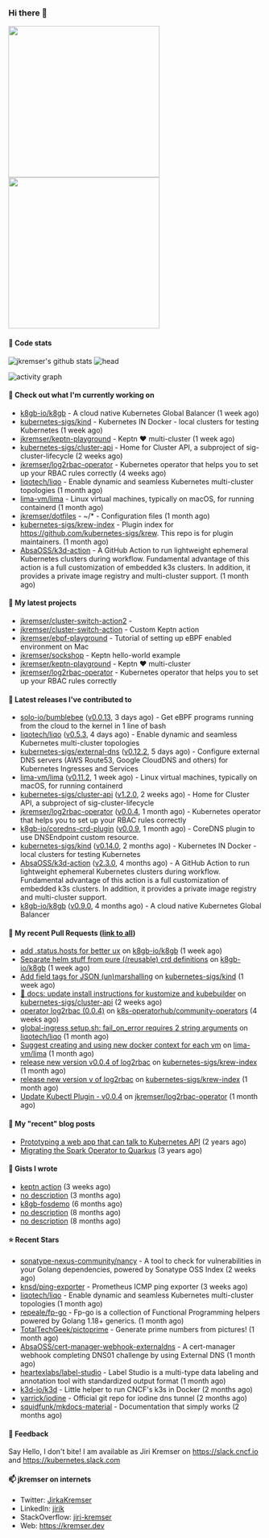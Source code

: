 ### Hi there 👋

<img src="./b.gif" width="300px"><img src="./b.gif" width="300px">

#### 📱 Code stats

![jkremser's github stats](https://github-readme-stats.vercel.app/api?username=jkremser&count_private=true&show_icons=true&hide_border=false&theme=tokyonight&title_color=5bcdec&bg_color=0d1117&border_radius=false) ![head](https://user-images.githubusercontent.com/535866/175570014-71166aaa-95f7-4a4f-869c-93a16481de4e.jpeg)


![activity graph](https://activity-graph.herokuapp.com/graph?username=jkremser&theme=react-dark)

#### 👷 Check out what I'm currently working on

- [k8gb-io/k8gb](https://github.com/k8gb-io/k8gb) - A cloud native Kubernetes Global Balancer (1 week ago)
- [kubernetes-sigs/kind](https://github.com/kubernetes-sigs/kind) - Kubernetes IN Docker - local clusters for testing Kubernetes (1 week ago)
- [jkremser/keptn-playground](https://github.com/jkremser/keptn-playground) - Keptn ♥ multi-cluster (1 week ago)
- [kubernetes-sigs/cluster-api](https://github.com/kubernetes-sigs/cluster-api) - Home for Cluster API, a subproject of sig-cluster-lifecycle (2 weeks ago)
- [jkremser/log2rbac-operator](https://github.com/jkremser/log2rbac-operator) - Kubernetes operator that helps you to set up your RBAC rules correctly (4 weeks ago)
- [liqotech/liqo](https://github.com/liqotech/liqo) - Enable dynamic and seamless Kubernetes multi-cluster topologies (1 month ago)
- [lima-vm/lima](https://github.com/lima-vm/lima) - Linux virtual machines, typically on macOS, for running containerd (1 month ago)
- [jkremser/dotfiles](https://github.com/jkremser/dotfiles) - ~/*  -  Configuration files (1 month ago)
- [kubernetes-sigs/krew-index](https://github.com/kubernetes-sigs/krew-index) - Plugin index for https://github.com/kubernetes-sigs/krew. This repo is for plugin maintainers. (1 month ago)
- [AbsaOSS/k3d-action](https://github.com/AbsaOSS/k3d-action) - A GitHub Action to run lightweight ephemeral Kubernetes clusters during workflow.  Fundamental advantage of this action is a full customization of embedded k3s clusters. In addition, it provides a private image registry and multi-cluster support. (1 month ago)

#### 🌱 My latest projects

- [jkremser/cluster-switch-action2](https://github.com/jkremser/cluster-switch-action2) - 
- [jkremser/cluster-switch-action](https://github.com/jkremser/cluster-switch-action) - Custom Keptn action
- [jkremser/ebpf-playground](https://github.com/jkremser/ebpf-playground) - Tutorial of setting up eBPF enabled environment on Mac
- [jkremser/sockshop](https://github.com/jkremser/sockshop) - Keptn hello-world example
- [jkremser/keptn-playground](https://github.com/jkremser/keptn-playground) - Keptn ♥ multi-cluster
- [jkremser/log2rbac-operator](https://github.com/jkremser/log2rbac-operator) - Kubernetes operator that helps you to set up your RBAC rules correctly

#### 🔭 Latest releases I've contributed to

- [solo-io/bumblebee](https://github.com/solo-io/bumblebee) ([v0.0.13](https://github.com/solo-io/bumblebee/releases/tag/v0.0.13), 3 days ago) - Get eBPF programs running from the cloud to the kernel in 1 line of bash
- [liqotech/liqo](https://github.com/liqotech/liqo) ([v0.5.3](https://github.com/liqotech/liqo/releases/tag/v0.5.3), 4 days ago) - Enable dynamic and seamless Kubernetes multi-cluster topologies
- [kubernetes-sigs/external-dns](https://github.com/kubernetes-sigs/external-dns) ([v0.12.2](https://github.com/kubernetes-sigs/external-dns/releases/tag/v0.12.2), 5 days ago) - Configure external DNS servers (AWS Route53, Google CloudDNS and others) for Kubernetes Ingresses and Services
- [lima-vm/lima](https://github.com/lima-vm/lima) ([v0.11.2](https://github.com/lima-vm/lima/releases/tag/v0.11.2), 1 week ago) - Linux virtual machines, typically on macOS, for running containerd
- [kubernetes-sigs/cluster-api](https://github.com/kubernetes-sigs/cluster-api) ([v1.2.0](https://github.com/kubernetes-sigs/cluster-api/releases/tag/v1.2.0), 2 weeks ago) - Home for Cluster API, a subproject of sig-cluster-lifecycle
- [jkremser/log2rbac-operator](https://github.com/jkremser/log2rbac-operator) ([v0.0.4](https://github.com/jkremser/log2rbac-operator/releases/tag/v0.0.4), 1 month ago) - Kubernetes operator that helps you to set up your RBAC rules correctly
- [k8gb-io/coredns-crd-plugin](https://github.com/k8gb-io/coredns-crd-plugin) ([v0.0.9](https://github.com/k8gb-io/coredns-crd-plugin/releases/tag/v0.0.9), 1 month ago) - CoreDNS plugin to use DNSEndpoint custom resource.
- [kubernetes-sigs/kind](https://github.com/kubernetes-sigs/kind) ([v0.14.0](https://github.com/kubernetes-sigs/kind/releases/tag/v0.14.0), 2 months ago) - Kubernetes IN Docker - local clusters for testing Kubernetes
- [AbsaOSS/k3d-action](https://github.com/AbsaOSS/k3d-action) ([v2.3.0](https://github.com/AbsaOSS/k3d-action/releases/tag/v2.3.0), 4 months ago) - A GitHub Action to run lightweight ephemeral Kubernetes clusters during workflow.  Fundamental advantage of this action is a full customization of embedded k3s clusters. In addition, it provides a private image registry and multi-cluster support.
- [k8gb-io/k8gb](https://github.com/k8gb-io/k8gb) ([v0.9.0](https://github.com/k8gb-io/k8gb/releases/tag/v0.9.0), 4 months ago) - A cloud native Kubernetes Global Balancer

#### 🔨 My recent Pull Requests ([link to all](https://github.com/pulls?q=is%3Apr+author%3Ajkremser+is%3Aclosed+))

- [add .status.hosts for better ux](https://github.com/k8gb-io/k8gb/pull/927) on [k8gb-io/k8gb](https://github.com/k8gb-io/k8gb) (1 week ago)
- [Separate helm stuff from pure (/reusable) crd definitions](https://github.com/k8gb-io/k8gb/pull/926) on [k8gb-io/k8gb](https://github.com/k8gb-io/k8gb) (1 week ago)
- [Add field tags for JSON (un)marshalling](https://github.com/kubernetes-sigs/kind/pull/2831) on [kubernetes-sigs/kind](https://github.com/kubernetes-sigs/kind) (1 week ago)
- [📖 docs: update install instructions for kustomize and kubebuilder](https://github.com/kubernetes-sigs/cluster-api/pull/6931) on [kubernetes-sigs/cluster-api](https://github.com/kubernetes-sigs/cluster-api) (2 weeks ago)
- [operator log2rbac (0.0.4)](https://github.com/k8s-operatorhub/community-operators/pull/1411) on [k8s-operatorhub/community-operators](https://github.com/k8s-operatorhub/community-operators) (4 weeks ago)
- [global-ingress setup.sh: fail_on_error requires 2 string arguments](https://github.com/liqotech/liqo/pull/1321) on [liqotech/liqo](https://github.com/liqotech/liqo) (1 month ago)
- [Suggest creating and using new docker context for each vm](https://github.com/lima-vm/lima/pull/935) on [lima-vm/lima](https://github.com/lima-vm/lima) (1 month ago)
- [release new version v0.0.4 of log2rbac](https://github.com/kubernetes-sigs/krew-index/pull/2383) on [kubernetes-sigs/krew-index](https://github.com/kubernetes-sigs/krew-index) (1 month ago)
- [release new version v of log2rbac](https://github.com/kubernetes-sigs/krew-index/pull/2382) on [kubernetes-sigs/krew-index](https://github.com/kubernetes-sigs/krew-index) (1 month ago)
- [Update Kubectl Plugin - v0.0.4](https://github.com/jkremser/log2rbac-operator/pull/39) on [jkremser/log2rbac-operator](https://github.com/jkremser/log2rbac-operator) (1 month ago)

#### 📜 My "recent" blog posts

- [Prototyping a web app that can talk to Kubernetes API](https://jkremser.github.io/post/web-app-kubernetes/) (2 years ago)
- [Migrating the Spark Operator to Quarkus](https://jkremser.github.io/post/spark-operator-quarkus/) (3 years ago)

#### 📓 Gists I wrote

- [keptn action](https://gist.github.com/4b9355e26643217f318fe37faa9ce444) (3 weeks ago)
- [no description](https://gist.github.com/a8143384049b171d4e64c5aeb6da4793) (3 months ago)
- [k8gb-fosdemo](https://gist.github.com/2f9cccb99120def7250b8c967f333b3f) (6 months ago)
- [no description](https://gist.github.com/ce1dba9407fdec04b6d04e0328c75bb5) (8 months ago)
- [no description](https://gist.github.com/7f2d79f4b23c443d21f9bd42769fc350) (8 months ago)

#### ⭐ Recent Stars

- [sonatype-nexus-community/nancy](https://github.com/sonatype-nexus-community/nancy) - A tool to check for vulnerabilities in your Golang dependencies, powered by Sonatype OSS Index (2 weeks ago)
- [knsd/ping-exporter](https://github.com/knsd/ping-exporter) - Prometheus ICMP ping exporter (3 weeks ago)
- [liqotech/liqo](https://github.com/liqotech/liqo) - Enable dynamic and seamless Kubernetes multi-cluster topologies (1 month ago)
- [repeale/fp-go](https://github.com/repeale/fp-go) - Fp-go is a collection of Functional Programming helpers powered by Golang 1.18&#43; generics. (1 month ago)
- [TotalTechGeek/pictoprime](https://github.com/TotalTechGeek/pictoprime) - Generate prime numbers from pictures! (1 month ago)
- [AbsaOSS/cert-manager-webhook-externaldns](https://github.com/AbsaOSS/cert-manager-webhook-externaldns) - A cert-manager webhook completing DNS01 challenge by using External DNS  (1 month ago)
- [heartexlabs/label-studio](https://github.com/heartexlabs/label-studio) - Label Studio is a multi-type data labeling and annotation tool with standardized output format (1 month ago)
- [k3d-io/k3d](https://github.com/k3d-io/k3d) - Little helper to run CNCF&#39;s k3s in Docker (2 months ago)
- [yarrick/iodine](https://github.com/yarrick/iodine) - Official git repo for iodine dns tunnel (2 months ago)
- [squidfunk/mkdocs-material](https://github.com/squidfunk/mkdocs-material) - Documentation that simply works (2 months ago)

#### 💬 Feedback

Say Hello, I don't bite! I am available as Jiri Kremser on https://slack.cncf.io and https://kubernetes.slack.com


#### 📫 jkremser on internets

- Twitter: <a href="https://twitter.com/JirkaKremser">JirkaKremser</a>
- LinkedIn: <a href="https://www.linkedin.com/in/jirik/">jirik</a>
- StackOverflow: <a href="https://stackoverflow.com/users/1594980/jiri-kremser">jiri-kremser</a>
- Web: https://kremser.dev
